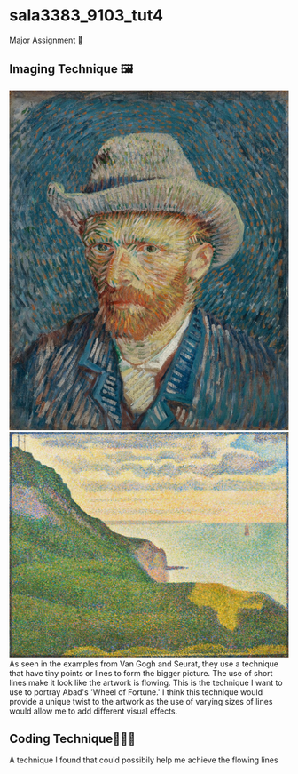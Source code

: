 # sala3383_9103_tut4
Major Assignment 🎨 

## Imaging Technique 🖼️
![alt](assets/default.jpg) ![alt](assets/Seascape-Port-en-Bessin-Georges-Seurat-Normandy-oil-canvas-1888.webp)
As seen in the examples from Van Gogh and Seurat, they use a technique that have tiny points or lines to form the bigger picture. The use of short lines make it look like the artwork is flowing. This is the technique I want to use to portray Abad's 'Wheel of Fortune.' I think this technique would provide a unique twist to the artwork as the use of varying sizes of lines would allow me to add different visual effects. 

## Coding Technique👩🏽‍💻
A technique I found that could possibily help me achieve the flowing lines 



